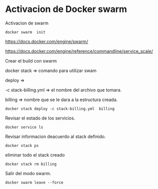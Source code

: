 # Activacion de Docker swarm

Activacion de swarm

```
docker swarm  init
```

https://docs.docker.com/engine/swarm/

https://docs.docker.com/engine/reference/commandline/service_scale/

Crear el build con swarm

docker stack => comando para utilizar  swam

deploy =>

-c stack-billing.yml => el nombre del archivo que tomara.

billing => nombre que se le dara a la estructura creada.

```
docker stack deploy -c stack-billing.yml  billing
```

Revisar el estado de los servicios.

```
docker service ls
```

Revisar informacion deacuerdo al stack definido.

```
docker stack ps
```

eliminar todo el stack creado

```
docker stack rm billing
```

Salir del modo swarm.

```
docker swarm leave --force
```
